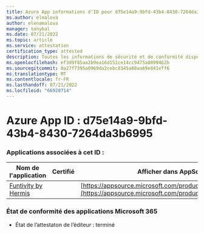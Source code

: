 ```yaml
---
title: Azure App informations d’ID pour d75e14a9-9bfd-43b4-8430-7264da3b6995
ms.author: elmalova
author: elenamalova
manager: tonybal
ms.date: 07/21/2022
ms.topic: article
ms.service: attestation
certification_type: attested
description: Toutes les informations de sécurité et de conformité disponibles pour d75e14a9-9bfd-43b4-8430-7264da3b6995.
ms.openlocfilehash: ef3d9f85aa2b9ea16d151ce14cc9475a0899462b
ms.sourcegitcommit: 0a27f7395a0969da2cebc8345a88aa69e841eff6
ms.translationtype: MT
ms.contentlocale: fr-FR
ms.lasthandoff: 07/21/2022
ms.locfileid: "66928714"
---
```

# <a name="azure-app-id-d75e14a9-9bfd-43b4-8430-7264da3b6995"></a>Azure App ID : d75e14a9-9bfd-43b4-8430-7264da3b6995


### <a name="apps-associated-with-this-id"></a>Applications associées à cet ID :
| **Nom de l'application** | **Certifié** | **Afficher dans AppSource** |
|--------------|---------------|-----------------------|
| [Funtivity by Hermis](../forward/WA200004244.md) |  | [https://appsource.microsoft.com/product/office/WA200004244](https://appsource.microsoft.com/product/office/WA200004244) |

### <a name="microsoft-365-app-compliance-status"></a>État de conformité des applications Microsoft 365
- État de l’attestaton de l’éditeur : terminé
